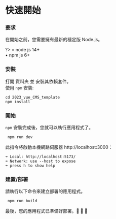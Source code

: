 # 快速開始

### 要求

在開始之前，您需要擁有最新的穩定版 Node.js。

?> • node js 14+ <br/>
• npm js 6+

### 安裝

打開 資料夾 並 安裝其依賴套件。<br/>
使用 `npm` 安裝:

```text
cd 2023_vue_CMS_template
npm install
```

### 開始

`npm` 安裝完成後，您就可以執行應用程式了。

```text
 npm run dev
```

此指令將啟動本機網路伺服器 http://localhost:3000：

```text
➜ Local: http://localhost:5173/
➜ Network: use --host to expose
➜ press h to show help
```

### 建置/部署

請執行以下命令來建立部署的應用程式。

```text
 npm run build

```

最後，您的應用程式已準備好部署。🎉 🎉 🎉
